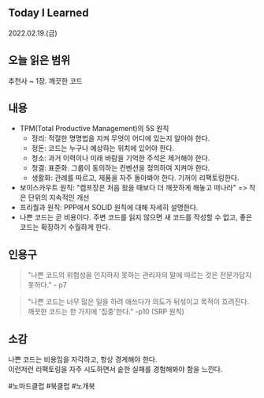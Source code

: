 ## Today I Learned
2022.02.19.(금)

## 오늘 읽은 범위
추천사 ~ 1장. 깨끗한 코드

## 내용
* TPM(Total Productive Management)의 5S 원칙
  - 정리: 적절한 명명법을 지켜 무엇이 어디에 있는지 알아야 한다.
  - 정돈: 코드는 누구나 예상하는 위치에 있어야 한다.
  - 청소: 과거 이력이나 미래 바람을 기억한 주석은 제거해야 한다.
  - 청결: 표준화. 그룹이 동의하는 컨벤션을 정의하여 지켜야 한다.
  - 생활화: 관례를 따르고, 제품을 자주 돌아봐야 한다. 기꺼이 리팩토링한다.
* 보이스카우트 원칙: "캠프장은 처음 왔을 때보다 더 깨끗하게 해놓고 떠나라" => 작은 단위의 지속적인 개선
* 프리퀄과 원칙: PPP에서 SOLID 원칙에 대해 자세히 설명한다.
* 나쁜 코드는 곧 비용이다. 주변 코드를 읽지 않으면 새 코드를 작성할 수 없고, 좋은 코드는 확장하기 수월하게 한다.

## 인용구
> "나쁜 코드의 위험성을 인지하지 못하는 관리자의 말에 따르는 것은 전문가답지 못하다." - p7

> "나쁜 코드는 너무 많은 일을 하려 애쓰다가 의도가 뒤섞이고 목적이 흐려진다. 깨끗한 코드는 한 가지에 '집중'한다." -p10 (SRP 원칙)

## 소감
 나쁜 코드는 비용임을 자각하고, 항상 경계해야 한다.   
 이런저런 리팩토링을 자주 시도하면서 숱한 실패를 경험해봐야 함을 느낀다.
 
 #노마드클럽 #북클럽 #노개북
